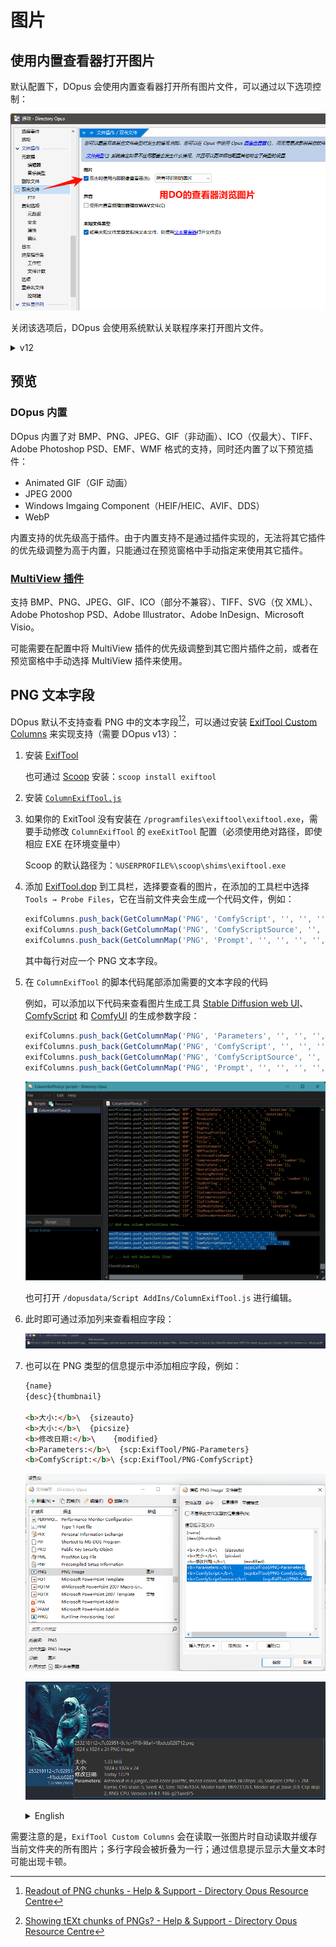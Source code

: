 # 图片
## 使用内置查看器打开图片
默认配置下，DOpus 会使用内置查看器打开所有图片文件，可以通过以下选项控制：

![](../../浏览/查看/images/查看器/双击文件-v13.png)

关闭该选项后，DOpus 会使用系统默认关联程序来打开图片文件。

<details><summary>v12</summary>

默认配置下，DOpus 会使用内置查看器打开所有图片文件和 WAV 文件，这一行为可以通过以下选项控制：

![](../../浏览/查看/images/查看器/双击文件-v12.png)

</details>

## 预览
### DOpus 内置
<!-- TODO: CLIP、IFF、ILBM、INFO、LBM -->

DOpus 内置了对 BMP、PNG、JPEG、GIF（非动画）、ICO（仅最大）、TIFF、Adobe Photoshop PSD、EMF、WMF 格式的支持，同时还内置了以下预览插件：
- Animated GIF（GIF 动画）
- JPEG 2000
- Windows Imgaing Component（HEIF/HEIC、AVIF、DDS）
- WebP

内置支持的优先级高于插件。由于内置支持不是通过插件实现的，无法将其它插件的优先级调整为高于内置，只能通过在预览窗格中手动指定来使用其它插件。

### [MultiView 插件](../../浏览/查看/查看器.md#oracle-outside-in-viewer)
支持 BMP、PNG、JPEG、GIF、ICO（部分不兼容）、TIFF、SVG（仅 XML）、Adobe Photoshop PSD、Adobe Illustrator、Adobe InDesign、Microsoft Visio。

可能需要在配置中将 MultiView 插件的优先级调整到其它图片插件之前，或者在预览窗格中手动选择 MultiView 插件来使用。

## PNG 文本字段
DOpus 默认不支持查看 PNG 中的文本字段[^pnginfo][^pnginfo2]，可以通过安装 [ExifTool Custom Columns](https://resource.dopus.com/t/exiftool-custom-columns/38975?u=chaoses-ib) 来实现支持（需要 DOpus v13）：

1. 安装 [ExifTool](https://www.exiftool.org/)

   也可通过 [Scoop](https://scoop.sh/) 安装：`scoop install exiftool`

2. 安装 [`ColumnExifTool.js`](https://resource.dopus.com/t/exiftool-custom-columns/38975?u=chaoses-ib#:~:text=ColumnExifTool.js.txt)

3. 如果你的 ExitTool 没有安装在 `/programfiles\exiftool\exiftool.exe`，需要手动修改 `ColumnExifTool` 的 `exeExitTool` 配置（必须使用绝对路径，即使相应 EXE 在环境变量中）

   Scoop 的默认路径为：`%USERPROFILE%\scoop\shims\exiftool.exe`

4. 添加 [ExifTool.dop](https://resource.dopus.com/t/exiftool-custom-columns/38975?u=chaoses-ib#:~:text=Save-,ExifTool.dop,-to%E2%80%83%E2%80%83%E2%80%83%E2%86%93) 到工具栏，选择要查看的图片，在添加的工具栏中选择 `Tools → Probe Files`，它在当前文件夹会生成一个代码文件，例如：
   
   ```js
   exifColumns.push_back(GetColumnMap('PNG', 'ComfyScript', '', '', '', '', '', ''));
   exifColumns.push_back(GetColumnMap('PNG', 'ComfyScriptSource', '', '', '', '', '', ''));
   exifColumns.push_back(GetColumnMap('PNG', 'Prompt', '', '', '', '', '', ''));
   ```
   其中每行对应一个 PNG 文本字段。

5. 在 `ColumnExifTool` 的脚本代码尾部添加需要的文本字段的代码

   例如，可以添加以下代码来查看图片生成工具 [Stable Diffusion web UI](https://github.com/AUTOMATIC1111/stable-diffusion-webui)、[ComfyScript](https://github.com/Chaoses-Ib/ComfyScript) 和 [ComfyUI](https://github.com/comfyanonymous/ComfyUI) 的生成参数字段：

   ```js
   exifColumns.push_back(GetColumnMap('PNG', 'Parameters', '', '', '', '', '', ''));
   exifColumns.push_back(GetColumnMap('PNG', 'ComfyScript', '', '', '', '', '', ''));
   exifColumns.push_back(GetColumnMap('PNG', 'ComfyScriptSource', '', '', '', '', '', ''));
   exifColumns.push_back(GetColumnMap('PNG', 'Prompt', '', '', '', '', '', ''));
   ```

   ![](images/README/PNG-Edit.png)

   也可打开 `/dopusdata/Script AddIns/ColumnExifTool.js` 进行编辑。

6. 此时即可通过添加列来查看相应字段：

   ![](images/README/PNG-列.png)

7. 也可以在 PNG 类型的信息提示中添加相应字段，例如：
   
   ```html
   {name}
   {desc}{thumbnail}
    
   <b>大小:</b>\	{sizeauto}
   <b>大小:</b>\	{picsize}
   <b>修改日期:</b>\	{modified}
   <b>Parameters:</b>\	{scp:ExifTool/PNG-Parameters}
   <b>ComfyScript:</b>\	{scp:ExifTool/PNG-ComfyScript}
   ```
   
   ![](images/README/PNG-信息提示.png)

   ![](images/README/PNG-信息提示2.png)

   <details><summary>English</summary>

   ```
   {name}
   {desc}{thumbnail}
    
   <b>Size:</b>\	{sizeauto}
   <b>Dimensions:</b>\	{picsize}
   <b>Modified:</b>\	{modified}
   <b>Parameters:</b>\	{scp:ExifTool/PNG-Parameters}
   <b>ComfyScript:</b>\	{scp:ExifTool/PNG-ComfyScript}
   ```
   </details>

需要注意的是，`ExifTool Custom Columns` 会在读取一张图片时自动读取并缓存当前文件夹的所有图片；多行字段会被折叠为一行；通过信息提示显示大量文本时可能出现卡顿。


[^pnginfo]: [Readout of PNG chunks - Help & Support - Directory Opus Resource Centre](https://resource.dopus.com/t/readout-of-png-chunks/44361?u=chaoses-ib)
[^pnginfo2]: [Showing tEXt chunks of PNGs? - Help & Support - Directory Opus Resource Centre](https://resource.dopus.com/t/showing-text-chunks-of-pngs/8159?u=chaoses-ib)